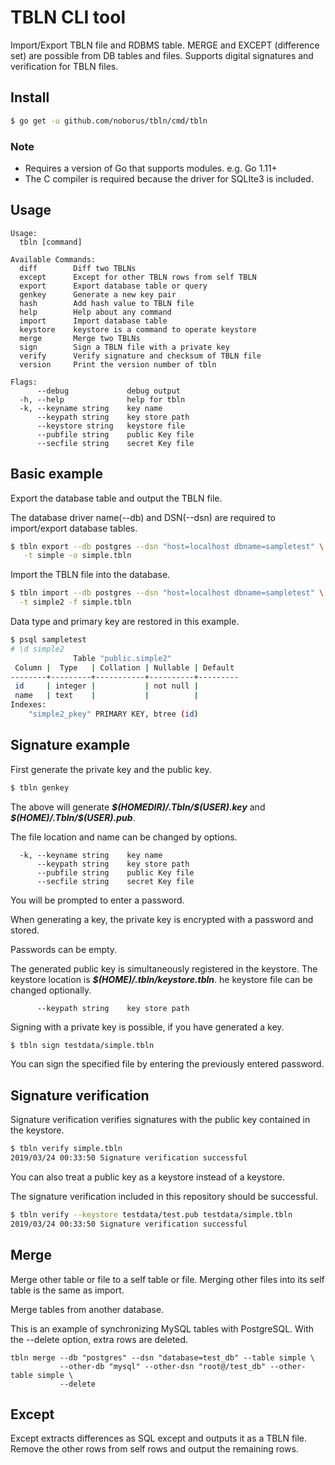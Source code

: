 # TBLN CLI tool

Import/Export TBLN file and RDBMS table.
MERGE and EXCEPT (difference set) are possible from DB tables and files.
Supports digital signatures and verification for TBLN files.

## Install

```bash
$ go get -u github.com/noborus/tbln/cmd/tbln
```

### Note

* Requires a version of Go that supports modules. e.g. Go 1.11+
* The C compiler is required because the driver for SQLIte3 is included.

## Usage

```
Usage:
  tbln [command]

Available Commands:
  diff        Diff two TBLNs
  except      Except for other TBLN rows from self TBLN
  export      Export database table or query
  genkey      Generate a new key pair
  hash        Add hash value to TBLN file
  help        Help about any command
  import      Import database table
  keystore    keystore is a command to operate keystore
  merge       Merge two TBLNs
  sign        Sign a TBLN file with a private key
  verify      Verify signature and checksum of TBLN file
  version     Print the version number of tbln

Flags:
      --debug             debug output
  -h, --help              help for tbln
  -k, --keyname string    key name
      --keypath string    key store path
      --keystore string   keystore file
      --pubfile string    public Key file
      --secfile string    secret Key file
```

## Basic example

Export the database table and output the TBLN file.

The database driver name(--db) and DSN(--dsn) are required
to import/export database tables.

```bash
$ tbln export --db postgres --dsn "host=localhost dbname=sampletest" \
   -t simple -o simple.tbln
```

Import the TBLN file into the database.

```bash
$ tbln import --db postgres --dsn "host=localhost dbname=sampletest" \
  -t simple2 -f simple.tbln
```

Data type and primary key are restored in this example.

```bash
$ psql sampletest
# \d simple2
              Table "public.simple2"
 Column |  Type   | Collation | Nullable | Default
--------+---------+-----------+----------+---------
 id     | integer |           | not null |
 name   | text    |           |          |
Indexes:
    "simple2_pkey" PRIMARY KEY, btree (id)
```

## Signature example

First generate the private key and the public key.

```bash
$ tbln genkey
```

The above will generate ***\$(HOMEDIR)/.Tbln/\$(USER).key***
and ***\$(HOME)/.Tbln/\$(USER).pub***.

The file location and name can be changed by options.
```
  -k, --keyname string    key name
      --keypath string    key store path
      --pubfile string    public Key file
      --secfile string    secret Key file
```
You will be prompted to enter a password.

When generating a key, the private key is encrypted with a password and stored.

Passwords can be empty.

The generated public key is simultaneously registered in the keystore.
The keystore location is ***$(HOME)/.tbln/keystore.tbln***.
he keystore file can be changed optionally.
```
      --keypath string    key store path
```

Signing with a private key is possible, if you have generated a key.

```bash
$ tbln sign testdata/simple.tbln
```

You can sign the specified file by entering the previously entered password.

## Signature verification

Signature verification verifies signatures with the public key contained in the keystore.

```bash
$ tbln verify simple.tbln
2019/03/24 00:33:50 Signature verification successful
```

You can also treat a public key as a keystore instead of a keystore.

The signature verification included in this repository should be successful.

```bash
$ tbln verify --keystore testdata/test.pub testdata/simple.tbln
2019/03/24 00:33:50 Signature verification successful
```

## Merge

Merge other table or file to a self table or file.
Merging other files into its self table is the same as import.

Merge tables from another database.

This is an example of synchronizing MySQL tables with PostgreSQL.
With the --delete option, extra rows are deleted.

```
tbln merge --db "postgres" --dsn "database=test_db" --table simple \
           --other-db "mysql" --other-dsn "root@/test_db" --other-table simple \
           --delete
```

## Except

Except extracts differences as SQL except and outputs it as a TBLN file.
Remove the other rows from self rows and output the remaining rows.